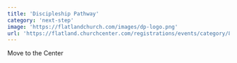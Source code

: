 ```yaml
---
title: 'Discipleship Pathway'
category: 'next-step'
image: 'https://flatlandchurch.com/images/dp-logo.png'
url: 'https://flatland.churchcenter.com/registrations/events/category/84871'
---
```


Move to the Center
